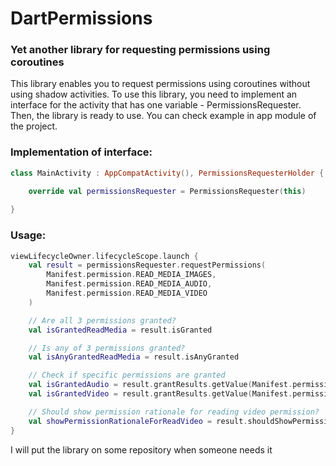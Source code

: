 # DartPermissions

### Yet another library for requesting permissions using coroutines
This library enables you to request permissions using coroutines without using shadow activities.
To use this library, you need to implement an interface for the activity that has one variable - PermissionsRequester. Then, the library is ready to use.
You can check example in app module of the project.

### Implementation of interface:
```kotlin
class MainActivity : AppCompatActivity(), PermissionsRequesterHolder {

    override val permissionsRequester = PermissionsRequester(this)
    
}
```

### Usage:
```kotlin
viewLifecycleOwner.lifecycleScope.launch {
    val result = permissionsRequester.requestPermissions(
        Manifest.permission.READ_MEDIA_IMAGES,
        Manifest.permission.READ_MEDIA_AUDIO,
        Manifest.permission.READ_MEDIA_VIDEO
    )

    // Are all 3 permissions granted?
    val isGrantedReadMedia = result.isGranted

    // Is any of 3 permissions granted?
    val isAnyGrantedReadMedia = result.isAnyGranted

    // Check if specific permissions are granted
    val isGrantedAudio = result.grantResults.getValue(Manifest.permission.READ_MEDIA_AUDIO)
    val isGrantedVideo = result.grantResults.getValue(Manifest.permission.READ_MEDIA_VIDEO)

    // Should show permission rationale for reading video permission?
    val showPermissionRationaleForReadVideo = result.shouldShowPermissionRationale.getValue(Manifest.permission.READ_MEDIA_VIDEO)
}
```

I will put the library on some repository when someone needs it
